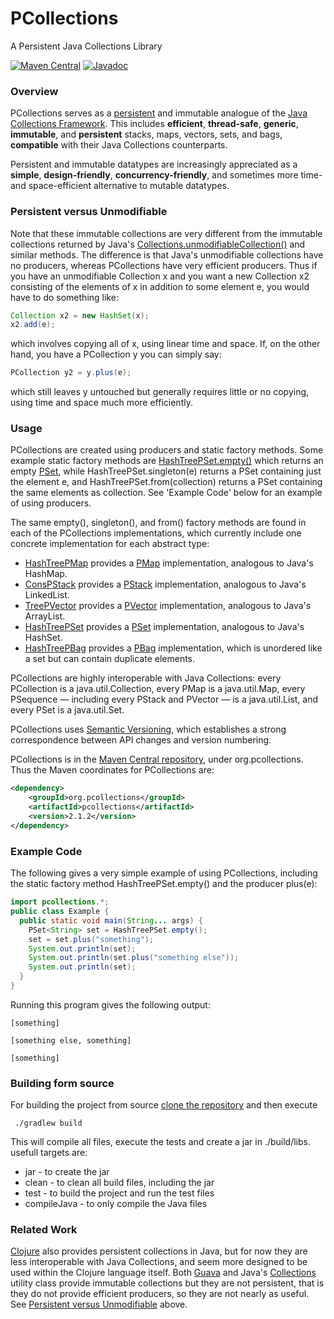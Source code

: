 PCollections
============

A Persistent Java Collections Library

[![Maven Central](https://img.shields.io/maven-central/v/org.pcollections/pcollections.svg)](https://maven-badges.herokuapp.com/maven-central/org.pcollections/pcollections/)
[![Javadoc](https://javadoc-emblem.rhcloud.com/doc/org.pcollections/pcollections/badge.svg)](http://www.javadoc.io/doc/org.pcollections/pcollections)

### Overview

PCollections serves as a [persistent](http://en.wikipedia.org/wiki/Persistent_data_structure) and immutable analogue of the [Java Collections Framework](http://java.sun.com/javase/6/docs/technotes/guides/collections/index.html). This includes **efficient**, **thread-safe**, **generic**, **immutable**, and **persistent** stacks, maps, vectors, sets, and bags, **compatible** with their Java Collections counterparts.

Persistent and immutable datatypes are increasingly appreciated as a **simple**, **design-friendly**, **concurrency-friendly**, and sometimes more time- and space-efficient alternative to mutable datatypes.
### Persistent versus Unmodifiable

Note that these immutable collections are very different from the immutable collections returned by Java's [Collections.unmodifiableCollection()](http://java.sun.com/javase/6/docs/api/java/util/Collections.html#unmodifiableCollection(java.util.Collection)) and similar methods. The difference is that Java's unmodifiable collections have no producers, whereas PCollections have very efficient producers. Thus if you have an unmodifiable Collection x and you want a new Collection x2 consisting of the elements of x in addition to some element e, you would have to do something like:
```Java
Collection x2 = new HashSet(x);
x2.add(e);
```
which involves copying all of x, using linear time and space. If, on the other hand, you have a PCollection y you can simply say:
```Java
PCollection y2 = y.plus(e);
```
which still leaves y untouched but generally requires little or no copying, using time and space much more efficiently.
### Usage

PCollections are created using producers and static factory methods. Some example static factory methods are [HashTreePSet.empty()](http://pcollections.googlecode.com/svn/trunk/docs/org/pcollections/HashTreePSet.html#empty()) which returns an empty [PSet](http://pcollections.googlecode.com/svn/trunk/docs/org/pcollections/PSet.html), while HashTreePSet.singleton(e) returns a PSet containing just the element e, and HashTreePSet.from(collection) returns a PSet containing the same elements as collection. See 'Example Code' below for an example of using producers.

The same empty(), singleton(), and from() factory methods are found in each of the PCollections implementations, which currently include one concrete implementation for each abstract type:
* [HashTreePMap](http://pcollections.googlecode.com/svn/trunk/docs/org/pcollections/HashTreePMap.html) provides a [PMap](http://pcollections.googlecode.com/svn/trunk/docs/org/pcollections/PMap.html) implementation, analogous to Java's HashMap.
* [ConsPStack](http://pcollections.googlecode.com/svn/trunk/docs/org/pcollections/ConsPStack.html) provides a [PStack](http://pcollections.googlecode.com/svn/trunk/docs/org/pcollections/PStack.html) implementation, analogous to Java's LinkedList.
* [TreePVector](http://pcollections.googlecode.com/svn/trunk/docs/org/pcollections/TreePVector.html) provides a [PVector](http://pcollections.googlecode.com/svn/trunk/docs/org/pcollections/PVector.html) implementation, analogous to Java's ArrayList.
* [HashTreePSet](http://pcollections.googlecode.com/svn/trunk/docs/org/pcollections/HashTreePSet.html) provides a [PSet](http://pcollections.googlecode.com/svn/trunk/docs/org/pcollections/PSet.html) implementation, analogous to Java's HashSet.
* [HashTreePBag](http://pcollections.googlecode.com/svn/trunk/docs/org/pcollections/HashTreePBag.html) provides a [PBag](http://pcollections.googlecode.com/svn/trunk/docs/org/pcollections/PBag.html) implementation, which is unordered like a set but can contain duplicate elements. 

PCollections are highly interoperable with Java Collections: every PCollection is a java.util.Collection, every PMap is a java.util.Map, every PSequence — including every PStack and PVector — is a java.util.List, and every PSet is a java.util.Set.

PCollections uses [Semantic Versioning](http://semver.org/), which establishes a strong correspondence between API changes and version numbering.

PCollections is in the [Maven Central repository](http://search.maven.org/#search|ga|1|a:%22pcollections%22), under org.pcollections. Thus the Maven coordinates for PCollections are:

```xml
<dependency>
    <groupId>org.pcollections</groupId>
    <artifactId>pcollections</artifactId>
    <version>2.1.2</version>
</dependency>
```

### Example Code

The following gives a very simple example of using PCollections, including the static factory method HashTreePSet.empty() and the producer plus(e):
```Java
import pcollections.*;
public class Example {
  public static void main(String... args) {
    PSet<String> set = HashTreePSet.empty();
    set = set.plus("something");
    System.out.println(set);
    System.out.println(set.plus("something else"));
    System.out.println(set);
  }
}
```
Running this program gives the following output:
```
[something]

[something else, something]

[something]
```

### Building form source
For building the project from source [clone the repository](https://github.com/pcollections/pcollections.git) and then execute
```
 ./gradlew build
```
This will compile all files, execute the tests and create a jar in ./build/libs. usefull targets are:
* jar - to create the jar
* clean - to clean all build files, including the jar
* test - to build the project and run the test files
* compileJava - to only compile the Java files

### Related Work

[Clojure](http://clojure.googlecode.com/) also provides persistent collections in Java, but for now they are less interoperable with Java Collections, and seem more designed to be used within the Clojure language itself. Both [Guava](http://guava-libraries.googlecode.com/) and Java's [Collections](http://java.sun.com/javase/6/docs/api/java/util/Collections.html) utility class provide immutable collections but they are not persistent, that is they do not provide efficient producers, so they are not nearly as useful. See [Persistent versus Unmodifiable](#persistent-versus-unmodifiable) above. 
